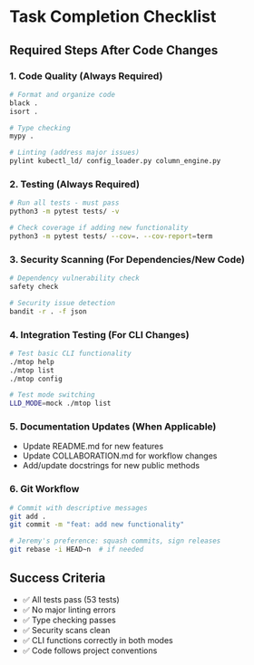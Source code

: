 # Task Completion Checklist

## Required Steps After Code Changes

### 1. Code Quality (Always Required)
```bash
# Format and organize code
black .
isort .

# Type checking
mypy .

# Linting (address major issues)
pylint kubectl_ld/ config_loader.py column_engine.py
```

### 2. Testing (Always Required)
```bash
# Run all tests - must pass
python3 -m pytest tests/ -v

# Check coverage if adding new functionality
python3 -m pytest tests/ --cov=. --cov-report=term
```

### 3. Security Scanning (For Dependencies/New Code)
```bash
# Dependency vulnerability check
safety check

# Security issue detection  
bandit -r . -f json
```

### 4. Integration Testing (For CLI Changes)
```bash
# Test basic CLI functionality
./mtop help
./mtop list
./mtop config

# Test mode switching
LLD_MODE=mock ./mtop list
```

### 5. Documentation Updates (When Applicable)
- Update README.md for new features
- Update COLLABORATION.md for workflow changes
- Add/update docstrings for new public methods

### 6. Git Workflow
```bash
# Commit with descriptive messages
git add .
git commit -m "feat: add new functionality"

# Jeremy's preference: squash commits, sign releases
git rebase -i HEAD~n  # if needed
```

## Success Criteria
- ✅ All tests pass (53 tests)
- ✅ No major linting errors
- ✅ Type checking passes
- ✅ Security scans clean
- ✅ CLI functions correctly in both modes
- ✅ Code follows project conventions
